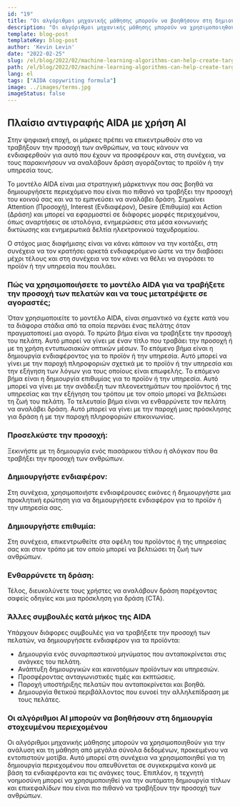 ```yaml
---
id: "19"
title: "Οι αλγόριθμοι μηχανικής μάθησης μπορούν να βοηθήσουν στη δημιουργία στοχευμένου περιεχομένου"
description: "Οι αλγόριθμοι μηχανικής μάθησης μπορούν να χρησιμοποιηθούν για την ανάλυση και τη μάθηση από μεγάλα σύνολα δεδομένων, προκειμένου να εντοπιστούν μοτίβα. Αυτό μπορεί στη συνέχεια να χρησιμοποιηθεί για τη δημιουργία περιεχομένου που απευθύνεται σε συγκεκριμένα κοινά με βάση τα ενδιαφέροντά τους. Με τη χρήση της μηχανικής μάθησης, οι επιχειρήσεις μπορούν να δημιουργήσουν περιεχόμενο που είναι πιο σχετικό με τους πελάτες τους και που θα συμβάλει στην αύξηση των πωλήσεων."
template: blog-post
templateKey: blog-post
author: 'Kevin Levin'
date: "2022-02-25"
slug: /el/blog/2022/02/machine-learning-algorithms-can-help-create-targeted-content
path: /el/blog/2022/02/machine-learning-algorithms-can-help-create-targeted-content
lang: el
tags: ["AIDA copywriting formula"]
image: ../images/terms.jpg
imageStatus: false
---
```

## Πλαίσιο αντιγραφής AIDA με χρήση AI

Στην ψηφιακή εποχή, οι μάρκες πρέπει να επικεντρωθούν στο να τραβήξουν την προσοχή των ανθρώπων, να τους κάνουν να ενδιαφερθούν για αυτό που έχουν να προσφέρουν και, στη συνέχεια, να τους παρακινήσουν να αναλάβουν δράση αγοράζοντας το προϊόν ή την υπηρεσία τους.

Το μοντέλο AIDA είναι μια στρατηγική μάρκετινγκ που σας βοηθά να δημιουργήσετε περιεχόμενο που είναι πιο πιθανό να τραβήξει την προσοχή του κοινού σας και να το εμπνεύσει να αναλάβει δράση. Σημαίνει Attention (Προσοχή), Interest (Ενδιαφέρον), Desire (Επιθυμία) και Action (Δράση) και μπορεί να εφαρμοστεί σε διάφορες μορφές περιεχομένου, όπως αναρτήσεις σε ιστολόγια, ενημερώσεις στα μέσα κοινωνικής δικτύωσης και ενημερωτικά δελτία ηλεκτρονικού ταχυδρομείου.

Ο στόχος μιας διαφήμισης είναι να κάνει κάποιον να την κοιτάξει, στη συνέχεια να τον κρατήσει αρκετά ενδιαφερόμενο ώστε να την διαβάσει μέχρι τέλους και στη συνέχεια να τον κάνει να θέλει να αγοράσει το προϊόν ή την υπηρεσία που πουλάει.



### Πώς να χρησιμοποιήσετε το μοντέλο AIDA για να τραβήξετε την προσοχή των πελατών και να τους μετατρέψετε σε αγοραστές;

Όταν χρησιμοποιείτε το μοντέλο AIDA, είναι σημαντικό να έχετε κατά νου τα διάφορα στάδια από τα οποία περνάει ένας πελάτης όταν πραγματοποιεί μια αγορά. Το πρώτο βήμα είναι να τραβήξετε την προσοχή του πελάτη. Αυτό μπορεί να γίνει με έναν τίτλο που τραβάει την προσοχή ή με τη χρήση εντυπωσιακών οπτικών μέσων. Το επόμενο βήμα είναι η δημιουργία ενδιαφέροντος για το προϊόν ή την υπηρεσία. Αυτό μπορεί να γίνει με την παροχή πληροφοριών σχετικά με το προϊόν ή την υπηρεσία και την εξήγηση των λόγων για τους οποίους είναι επωφελής. Το επόμενο βήμα είναι η δημιουργία επιθυμίας για το προϊόν ή την υπηρεσία. Αυτό μπορεί να γίνει με την ανάδειξη των πλεονεκτημάτων του προϊόντος ή της υπηρεσίας και την εξήγηση του τρόπου με τον οποίο μπορεί να βελτιώσει τη ζωή του πελάτη. Το τελευταίο βήμα είναι να ενθαρρύνετε τον πελάτη να αναλάβει δράση. Αυτό μπορεί να γίνει με την παροχή μιας πρόσκλησης για δράση ή με την παροχή πληροφοριών επικοινωνίας.




### Προσελκύστε την προσοχή:

Ξεκινήστε με τη δημιουργία ενός πιασάρικου τίτλου ή σλόγκαν που θα τραβήξει την προσοχή των ανθρώπων.


### Δημιουργήστε ενδιαφέρον:

Στη συνέχεια, χρησιμοποιήστε ενδιαφέρουσες εικόνες ή δημιουργήστε μια προκλητική ερώτηση για να δημιουργήσετε ενδιαφέρον για το προϊόν ή την υπηρεσία σας.


### Δημιουργήστε επιθυμία:

Στη συνέχεια, επικεντρωθείτε στα οφέλη του προϊόντος ή της υπηρεσίας σας και στον τρόπο με τον οποίο μπορεί να βελτιώσει τη ζωή των ανθρώπων.

### Ενθαρρύνετε τη δράση:


Τέλος, διευκολύνετε τους χρήστες να αναλάβουν δράση παρέχοντας σαφείς οδηγίες και μια πρόσκληση για δράση (CTA).



### Άλλες συμβουλές κατά μήκος της AIDA

Υπάρχουν διάφορες συμβουλές για να τραβήξετε την προσοχή των πελατών, να δημιουργήσετε ενδιαφέρον για τα προϊόντα:

- Δημιουργία ενός συναρπαστικού μηνύματος που ανταποκρίνεται στις ανάγκες του πελάτη.
- Ανάπτυξη δημιουργικών και καινοτόμων προϊόντων και υπηρεσιών.
- Προσφέροντας ανταγωνιστικές τιμές και εκπτώσεις.
- Παροχή υποστήριξης πελατών που ανταποκρίνεται και βοηθά.
- Δημιουργία θετικού περιβάλλοντος που ευνοεί την αλληλεπίδραση με τους πελάτες.



### Οι αλγόριθμοι AI μπορούν να βοηθήσουν στη δημιουργία στοχευμένου περιεχομένου
Οι αλγόριθμοι μηχανικής μάθησης μπορούν να χρησιμοποιηθούν για την ανάλυση και τη μάθηση από μεγάλα σύνολα δεδομένων, προκειμένου να εντοπιστούν μοτίβα. Αυτό μπορεί στη συνέχεια να χρησιμοποιηθεί για τη δημιουργία περιεχομένου που απευθύνεται σε συγκεκριμένα κοινά με βάση τα ενδιαφέροντα και τις ανάγκες τους. Επιπλέον, η τεχνητή νοημοσύνη μπορεί να χρησιμοποιηθεί για την αυτόματη δημιουργία τίτλων και επικεφαλίδων που είναι πιο πιθανό να τραβήξουν την προσοχή των ανθρώπων.
